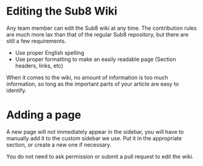 Editing the Sub8 Wiki
=====================

Any team member can edit the Sub8 wiki at any time. The contribution rules are much more lax than that of the regular Sub8 repository, but there are still a few requirements.

* Use proper English spelling
* Use proper formatting to make an easily readable page (Section headers, links, etc)

When it comes to the wiki, no amount of information is too much information, so long as the important parts of your article are easy to identify.

# Adding a page
A new page will not immediately appear in the sidebar, you will have to manually add it to the custom sidebar we use. Put it in the appropriate section, or create a new one if necessary.

You do not need to ask permission or submit a pull request to edit the wiki.